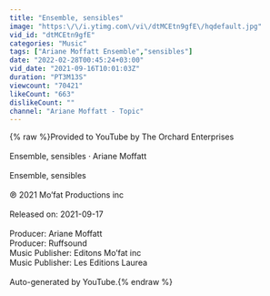```yaml
---
title: "Ensemble, sensibles"
image: "https:\/\/i.ytimg.com\/vi\/dtMCEtn9gfE\/hqdefault.jpg"
vid_id: "dtMCEtn9gfE"
categories: "Music"
tags: ["Ariane Moffatt Ensemble","sensibles"]
date: "2022-02-28T00:45:24+03:00"
vid_date: "2021-09-16T10:01:03Z"
duration: "PT3M13S"
viewcount: "70421"
likeCount: "663"
dislikeCount: ""
channel: "Ariane Moffatt - Topic"
---
```

{% raw %}Provided to YouTube by The Orchard Enterprises<br /><br />Ensemble, sensibles · Ariane Moffatt<br /><br />Ensemble, sensibles<br /><br />℗ 2021 Mo’fat Productions inc<br /><br />Released on: 2021-09-17<br /><br />Producer: Ariane Moffatt<br />Producer: Ruffsound<br />Music  Publisher: Editons Mo’fat inc<br />Music  Publisher: Les Editions Laurea<br /><br />Auto-generated by YouTube.{% endraw %}
